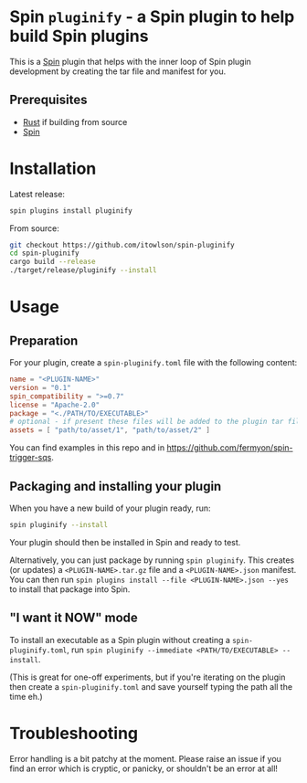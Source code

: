 # Spin `pluginify` - a Spin plugin to help build Spin plugins

This is a [Spin](https://developer.fermyon.com/spin/index) plugin that helps with the inner loop of Spin plugin development by creating the tar file and manifest for you.

## Prerequisites

* [Rust](https://www.rust-lang.org/tools/install) if building from source
* [Spin](https://developer.fermyon.com/spin/install)

# Installation

Latest release:

```bash
spin plugins install pluginify
```

From source:

```bash
git checkout https://github.com/itowlson/spin-pluginify
cd spin-pluginify
cargo build --release
./target/release/pluginify --install
```

# Usage

## Preparation

For your plugin, create a `spin-pluginify.toml` file with the following content:

```toml
name = "<PLUGIN-NAME>"
version = "0.1"
spin_compatibility = ">=0.7"
license = "Apache-2.0"
package = "<./PATH/TO/EXECUTABLE>"
# optional - if present these files will be added to the plugin tar file
assets = [ "path/to/asset/1", "path/to/asset/2" ]
```

You can find examples in this repo and in https://github.com/fermyon/spin-trigger-sqs.

## Packaging and installing your plugin

When you have a new build of your plugin ready, run:

```bash
spin pluginify --install
```

Your plugin should then be installed in Spin and ready to test.

Alternatively, you can just package by running `spin pluginify`. This creates (or updates) a `<PLUGIN-NAME>.tar.gz` file and a `<PLUGIN-NAME>.json` manifest. You can then run `spin plugins install --file <PLUGIN-NAME>.json --yes` to install that package into Spin.

## "I want it NOW" mode

To install an executable as a Spin plugin without creating a `spin-pluginify.toml`, run `spin pluginify --immediate <PATH/TO/EXECUTABLE> --install`.

(This is great for one-off experiments, but if you're iterating on the plugin then create a `spin-pluginify.toml` and save yourself typing the path all the time eh.)

# Troubleshooting

Error handling is a bit patchy at the moment. Please raise an issue if you find an error which is cryptic, or panicky, or shouldn't be an error at all!
